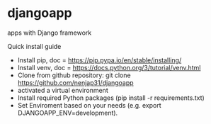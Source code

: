# djangoapp
apps with Django framework

Quick install guide

- Install pip, doc = https://pip.pypa.io/en/stable/installing/
- Install venv, doc = https://docs.python.org/3/tutorial/venv.html
- Clone from github repository: git clone https://github.com/nenjap31/djangoapp
- activated a virtual environment
- Install required Python packages (pip install -r requirements.txt)
- Set Enviroment based on your needs (e.g. export DJANGOAPP_ENV=development).
